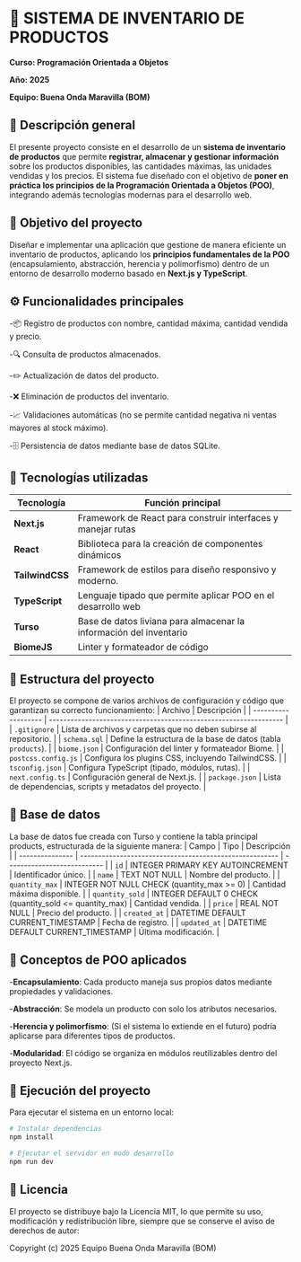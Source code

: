 
# 🧾 SISTEMA DE INVENTARIO DE PRODUCTOS

**Curso: Programación Orientada a Objetos**

**Año: 2025**

**Equipo: Buena Onda Maravilla (BOM)**

## 🧠 Descripción general

El presente proyecto consiste en el desarrollo de un **sistema de inventario de productos** que permite **registrar, almacenar y gestionar información** sobre los productos disponibles, las cantidades máximas, las unidades vendidas y los precios.
El sistema fue diseñado con el objetivo de **poner en práctica los principios de la Programación Orientada a Objetos (POO)**, integrando además tecnologías modernas para el desarrollo web.

## 🎯 Objetivo del proyecto

Diseñar e implementar una aplicación que gestione de manera eficiente un inventario de productos, aplicando los **principios fundamentales de la POO** (encapsulamiento, abstracción, herencia y polimorfismo) dentro de un entorno de desarrollo moderno basado en **Next.js y TypeScript**.

## ⚙️ Funcionalidades principales

-📦 Registro de productos con nombre, cantidad máxima, cantidad vendida y precio.

-🔍 Consulta de productos almacenados.

-✏️ Actualización de datos del producto.

-❌ Eliminación de productos del inventario.

-📈 Validaciones automáticas (no se permite cantidad negativa ni ventas mayores al stock máximo).

-🗄️ Persistencia de datos mediante base de datos SQLite.
## 🧩 Tecnologías utilizadas

| Tecnología | Función principal| 
|----------|----------|
| **Next.js**  | Framework de React para construir interfaces y manejar rutas | 
| **React**    | Biblioteca para la creación de componentes dinámicos   | 
| **TailwindCSS** | Framework de estilos para diseño responsivo y moderno.   |
|**TypeScript**| Lenguaje tipado que permite aplicar POO en el desarrollo web |
|**Turso**| Base de datos liviana para almacenar la información del inventario |
|**BiomeJS**| Linter y formateador de código |

## 🧱 Estructura del proyecto

El proyecto se compone de varios archivos de configuración y código que garantizan su correcto funcionamiento:
| Archivo             | Descripción                                                       |
| ------------------- | ----------------------------------------------------------------- |
| `.gitignore`        | Lista de archivos y carpetas que no deben subirse al repositorio. |
| `schema.sql`        | Define la estructura de la base de datos (tabla `products`).      |
| `biome.json`        | Configuración del linter y formateador Biome.                     |
| `postcss.config.js` | Configura los plugins CSS, incluyendo TailwindCSS.                |
| `tsconfig.json`     | Configura TypeScript (tipado, módulos, rutas).                    |
| `next.config.ts`    | Configuración general de Next.js.                                 |
| `package.json`      | Lista de dependencias, scripts y metadatos del proyecto.          |

## 🧮 Base de datos

La base de datos fue creada con Turso y contiene la tabla principal products, estructurada de la siguiente manera:
| Campo           | Tipo                                                    | Descripción                 |
| --------------- | ------------------------------------------------------- | --------------------------- |
| `id`            | INTEGER PRIMARY KEY AUTOINCREMENT                       | Identificador único.        |
| `name`          | TEXT NOT NULL                                           | Nombre del producto.        |
| `quantity_max`  | INTEGER NOT NULL CHECK (quantity_max >= 0)              | Cantidad máxima disponible. |
| `quantity_sold` | INTEGER DEFAULT 0 CHECK (quantity_sold <= quantity_max) | Cantidad vendida.           |
| `price`         | REAL NOT NULL                                           | Precio del producto.        |
| `created_at`    | DATETIME DEFAULT CURRENT_TIMESTAMP                      | Fecha de registro.          |
| `updated_at`    | DATETIME DEFAULT CURRENT_TIMESTAMP                      | Última modificación.        |



## 🧠 Conceptos de POO aplicados

-**Encapsulamiento**: Cada producto maneja sus propios datos mediante propiedades y validaciones.

-**Abstracción**: Se modela un producto con solo los atributos necesarios.

-**Herencia y polimorfismo**: (Si el sistema lo extiende en el futuro) podría aplicarse para diferentes tipos de productos.

-**Modularidad**: El código se organiza en módulos reutilizables dentro del proyecto Next.js.

## 🚀 Ejecución del proyecto

Para ejecutar el sistema en un entorno local:

```bash
# Instalar dependencias
npm install

# Ejecutar el servidor en modo desarrollo
npm run dev
```

## 📜 Licencia

El proyecto se distribuye bajo la Licencia MIT, lo que permite su uso, modificación y redistribución libre, siempre que se conserve el aviso de derechos de autor:

Copyright (c) 2025
Equipo Buena Onda Maravilla (BOM)

